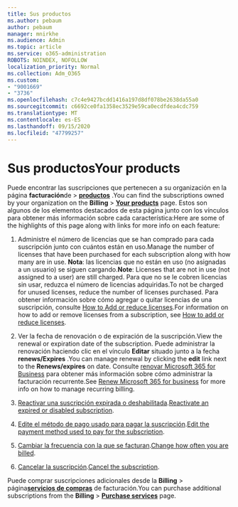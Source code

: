 ```yaml
---
title: Sus productos
ms.author: pebaum
author: pebaum
manager: mnirkhe
ms.audience: Admin
ms.topic: article
ms.service: o365-administration
ROBOTS: NOINDEX, NOFOLLOW
localization_priority: Normal
ms.collection: Adm_O365
ms.custom:
- "9001669"
- "3736"
ms.openlocfilehash: c7c4e9427bcdd1416a197d8df078be2638da55a0
ms.sourcegitcommit: c6692ce0fa1358ec3529e59ca0ecdfdea4cdc759
ms.translationtype: MT
ms.contentlocale: es-ES
ms.lasthandoff: 09/15/2020
ms.locfileid: "47799257"
---
```

# <a name="your-products"></a><span data-ttu-id="140a4-102">Sus productos</span><span class="sxs-lookup"><span data-stu-id="140a4-102">Your products</span></span>

<span data-ttu-id="140a4-103">Puede encontrar las suscripciones que pertenecen a su organización en la página **facturación**de  >  **[productos](https://go.microsoft.com/fwlink/p/?linkid=842054)** .</span><span class="sxs-lookup"><span data-stu-id="140a4-103">You can find the subscriptions owned by your organization on the **Billing** > **[Your products](https://go.microsoft.com/fwlink/p/?linkid=842054)** page.</span></span> <span data-ttu-id="140a4-104">Estos son algunos de los elementos destacados de esta página junto con los vínculos para obtener más información sobre cada característica:</span><span class="sxs-lookup"><span data-stu-id="140a4-104">Here are some of the highlights of this page along with links for more info on each feature:</span></span>

1. <span data-ttu-id="140a4-105">Administre el número de licencias que se han comprado para cada suscripción junto con cuántos están en uso.</span><span class="sxs-lookup"><span data-stu-id="140a4-105">Manage the number of licenses that have been purchased for each subscription along with how many are in use.</span></span>  <span data-ttu-id="140a4-106">**Nota**: las licencias que no están en uso (no asignadas a un usuario) se siguen cargando.</span><span class="sxs-lookup"><span data-stu-id="140a4-106">**Note**: Licenses that are not in use (not assigned to a user) are still charged.</span></span>  <span data-ttu-id="140a4-107">Para que no se le cobren licencias sin usar, reduzca el número de licencias adquiridas.</span><span class="sxs-lookup"><span data-stu-id="140a4-107">To not be charged for unused licenses, reduce the number of licenses purchased.</span></span> <span data-ttu-id="140a4-108">Para obtener información sobre cómo agregar o quitar licencias de una suscripción, consulte [How to Add or reduce licenses](https://docs.microsoft.com/alchemyinsights/how-to-add-or-reduce-licenses).</span><span class="sxs-lookup"><span data-stu-id="140a4-108">For information on how to add or remove licenses from a subscription, see [How to add or reduce licenses](https://docs.microsoft.com/alchemyinsights/how-to-add-or-reduce-licenses).</span></span>

2. <span data-ttu-id="140a4-109">Ver la fecha de renovación o de expiración de la suscripción.</span><span class="sxs-lookup"><span data-stu-id="140a4-109">View the renewal or expiration date of the subscription.</span></span>  <span data-ttu-id="140a4-110">Puede administrar la renovación haciendo clic en el vínculo **Editar** situado junto a la fecha **renews/Expires** .</span><span class="sxs-lookup"><span data-stu-id="140a4-110">You can manage renewal by clicking the **edit** link next to the **Renews/expires** on date.</span></span>  <span data-ttu-id="140a4-111">Consulte [renovar Microsoft 365 for Business](https://go.microsoft.com/fwlink/?linkid=2119216) para obtener más información sobre cómo administrar la facturación recurrente.</span><span class="sxs-lookup"><span data-stu-id="140a4-111">See [Renew Microsoft 365 for business](https://go.microsoft.com/fwlink/?linkid=2119216) for more info on how to manage recurring billing.</span></span>

3. <span data-ttu-id="140a4-112">[Reactivar una suscripción expirada o deshabilitada](https://go.microsoft.com/fwlink/?linkid=2117519).</span><span class="sxs-lookup"><span data-stu-id="140a4-112">[Reactivate an expired or disabled subscription](https://go.microsoft.com/fwlink/?linkid=2117519).</span></span>

4. <span data-ttu-id="140a4-113">[Edite el método de pago usado para pagar la suscripción](https://go.microsoft.com/fwlink/?linkid=2117167).</span><span class="sxs-lookup"><span data-stu-id="140a4-113">[Edit the payment method used to pay for the subscription](https://go.microsoft.com/fwlink/?linkid=2117167).</span></span>

5. <span data-ttu-id="140a4-114">[Cambiar la frecuencia con la que se facturan](https://go.microsoft.com/fwlink/?linkid=2119112).</span><span class="sxs-lookup"><span data-stu-id="140a4-114">[Change how often you are billed](https://go.microsoft.com/fwlink/?linkid=2119112).</span></span>

6. <span data-ttu-id="140a4-115">[Cancelar la suscripción](https://go.microsoft.com/fwlink/?linkid=2119113).</span><span class="sxs-lookup"><span data-stu-id="140a4-115">[Cancel the subscription](https://go.microsoft.com/fwlink/?linkid=2119113).</span></span>

<span data-ttu-id="140a4-116">Puede comprar suscripciones adicionales desde la **Billing**  >  página[**servicios de compras**](https://go.microsoft.com/fwlink/p/?linkid=868433) de facturación.</span><span class="sxs-lookup"><span data-stu-id="140a4-116">You can purchase additional subscriptions from the **Billing** > [**Purchase services**](https://go.microsoft.com/fwlink/p/?linkid=868433) page.</span></span>
